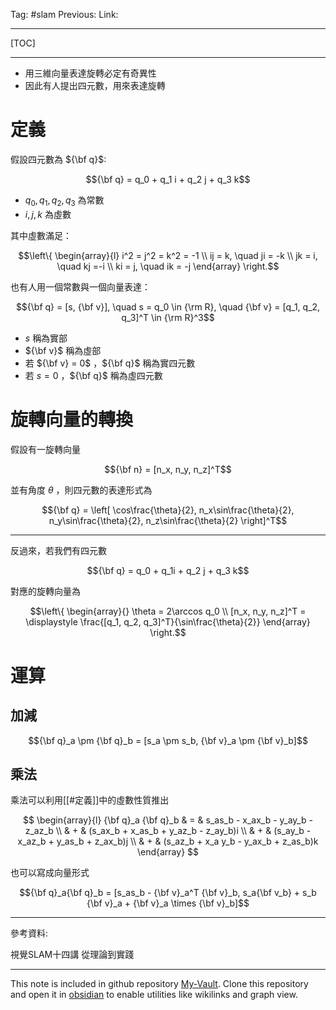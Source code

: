Tag: #slam 
Previous: 
Link: 

---

[TOC]

---

- 用三維向量表達旋轉必定有奇異性
- 因此有人提出四元數，用來表達旋轉

# 定義

假設四元數為 ${\bf q}$:

$${\bf q} = q_0 + q_1 i + q_2 j + q_3 k$$

- $q_0, q_1, q_2, q_3$ 為常數
- $i, j, k$ 為虛數

其中虛數滿足：

$$\left\{
	\begin{array}{l}
		i^2 = j^2 = k^2 = -1 \\
		ij = k, \quad ji = -k \\
		jk = i, \quad kj =-i \\
		ki = j, \quad ik = -j
	\end{array}
\right.$$

也有人用一個常數與一個向量表達：

$${\bf q} = [s, {\bf v}], \quad s = q_0 \in {\rm R}, \quad {\bf v} = [q_1, q_2, q_3]^T \in {\rm R}^3$$

- $s$ 稱為實部
- ${\bf v}$ 稱為虛部
- 若 ${\bf v} = 0$ ，${\bf q}$ 稱為實四元數
- 若 $s = 0$ ，${\bf q}$ 稱為虛四元數

# 旋轉向量的轉換

假設有一旋轉向量

$${\bf n} = [n_x, n_y, n_z]^T$$

並有角度 $\theta$ ，則四元數的表達形式為

$${\bf q} = 
\left[
	\cos\frac{\theta}{2}, 
	n_x\sin\frac{\theta}{2},
	n_y\sin\frac{\theta}{2},
	n_z\sin\frac{\theta}{2}
\right]^T$$

---

反過來，若我們有四元數

$${\bf q} = q_0 + q_1i + q_2 j + q_3 k$$

對應的旋轉向量為

$$\left\{
	\begin{array}{}
		\theta = 2\arccos q_0 \\
		[n_x, n_y, n_z]^T = \displaystyle \frac{[q_1, q_2, q_3]^T}{\sin\frac{\theta}{2}}
	\end{array}
\right.$$

# 運算

## 加減

$${\bf q}_a \pm {\bf q}_b = [s_a \pm s_b, {\bf v}_a \pm {\bf v}_b]$$

## 乘法

乘法可以利用[[#定義]]中的虛數性質推出

$$
\begin{array}{l}
	{\bf q}_a {\bf q}_b & = & s_as_b - x_ax_b - y_ay_b - z_az_b \\
	& + & (s_ax_b + x_as_b + y_az_b - z_ay_b)i \\
	& + & (s_ay_b - x_az_b + y_as_b + z_ax_b)j \\
	& + & (s_az_b + x_a y_b - y_ax_b + z_as_b)k
\end{array}
$$

也可以寫成向量形式

$${\bf q}_a{\bf q}_b = [s_as_b - {\bf v}_a^T {\bf v}_b, s_a{\bf v_b} + s_b {\bf v}_a + {\bf v}_a \times {\bf v}_b]$$

---

參考資料:

視覺SLAM十四講 從理論到實踐

---

This note is included in github repository [My-Vault](https://github.com/LittleD3092/My-Vault.git). Clone this repository and open it in [obsidian](https://obsidian.md/) to enable utilities like wikilinks and graph view.
